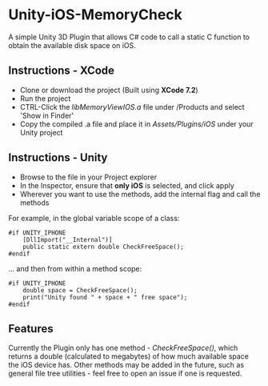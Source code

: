 # Unity-iOS-MemoryCheck

A simple Unity 3D Plugin that allows C# code to call a static C function to obtain the available disk space on iOS.

## Instructions - XCode

  * Clone or download the project (Built using **XCode 7.2**)
  * Run the project
  * CTRL-Click the _libMemoryViewIOS.a_ file under /Products and select 'Show in Finder'
  * Copy the compiled .a file and place it in _Assets/Plugins/iOS_ under your Unity project

## Instructions - Unity

  * Browse to the file in your Project explorer
  * In the Inspector, ensure that **only iOS** is selected, and click apply
  * Wherever you want to use the methods, add the internal flag and call the methods

  For example, in the global variable scope of a class:

  ```
  #if UNITY_IPHONE
      [DllImport("__Internal")]
      public static extern double CheckFreeSpace();
  #endif
  ```

  ... and then from within a method scope:

  ```
  #if UNITY_IPHONE
      double space = CheckFreeSpace();
      print("Unity found " + space + " free space");
  #endif
  ```

 ## Features

  Currently the Plugin only has one method - _CheckFreeSpace()_, which returns a double (calculated to megabytes) of how much available space the iOS device has.
  Other methods may be added in the future, such as general file tree utilities - feel free to open an issue if one is requested.
